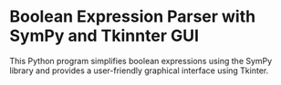 # Boolean Expression Parser with SymPy and Tkinnter GUI
This Python program simplifies boolean expressions using the SymPy library and provides a user-friendly graphical interface using Tkinter.
